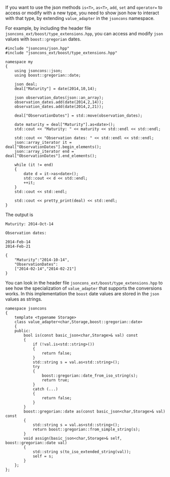 If you want to use the json methods `is<T>`, `as<T>`, `add`, `set` and `operator=` to access or modify with a new type, you need to show json how to interact with that type, by extending `value_adapter` in the `jsoncons` namespace.

For example, by including the header file `jsoncons_ext/boost/type_extensions.hpp`, you can access and modify `json` values with `boost::gregorian` dates.

    #include "jsoncons/json.hpp"
    #include "jsoncons_ext/boost/type_extensions.hpp"

    namespace my
    {
        using jsoncons::json;
        using boost::gregorian::date;

        json deal;
        deal["Maturity"] = date(2014,10,14);

        json observation_dates(json::an_array);
        observation_dates.add(date(2014,2,14));
        observation_dates.add(date(2014,2,21));

		deal["ObservationDates"] = std::move(observation_dates);

        date maturity = deal["Maturity"].as<date>();
        std::cout << "Maturity: " << maturity << std::endl << std::endl;

        std::cout << "Observation dates: " << std::endl << std::endl;
        json::array_iterator it = deal["ObservationDates"].begin_elements();
        json::array_iterator end = deal["ObservationDates"].end_elements();

        while (it != end)
        {
            date d = it->as<date>();
            std::cout << d << std::endl;
			++it;
        }
        std::cout << std::endl;

        std::cout << pretty_print(deal) << std::endl;
    }

The output is

    Maturity: 2014-Oct-14

    Observation dates:

    2014-Feb-14
    2014-Feb-21

    {
        "Maturity":"2014-10-14",
        "ObservationDates":
        ["2014-02-14","2014-02-21"]
    }

You can look in the header file `jsoncons_ext/boost/type_extensions.hpp`
to see how the specialization of `value_adapter` that supports
the conversions works. In this implementation the `boost` date values are stored in the `json` values as strings.

    namespace jsoncons
    {
        template <typename Storage>
        class value_adapter<char,Storage,boost::gregorian::date>
        {
        public:
            bool is(const basic_json<char,Storage>& val) const
            {
                if (!val.is<std::string>())
                {
                    return false;
                }
                std::string s = val.as<std::string>();
                try
                {
                    boost::gregorian::date_from_iso_string(s);
                    return true;
                }
                catch (...)
                {
                    return false;
                }
            }
            boost::gregorian::date as(const basic_json<char,Storage>& val) const
            {
                std::string s = val.as<std::string>();
                return boost::gregorian::from_simple_string(s);
            }
            void assign(basic_json<char,Storage>& self, boost::gregorian::date val)
            {
                std::string s(to_iso_extended_string(val));
                self = s;
            }
        };
    };

